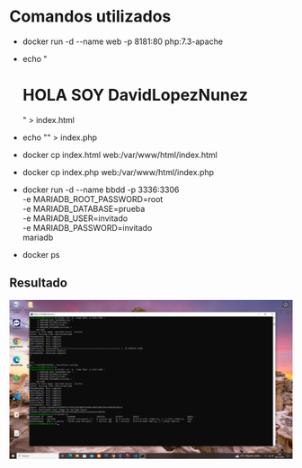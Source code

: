 # Comandos utilizados
- docker run -d --name web -p 8181:80 php:7.3-apache

- echo "<h1>HOLA SOY DavidLopezNunez</h1>" > index.html

- echo "<?php phpinfo(); ?>" > index.php
  
- docker cp index.html web:/var/www/html/index.html
  
- docker cp index.php web:/var/www/html/index.php
  
- docker run -d --name bbdd -p 3336:3306 \
    -e MARIADB_ROOT_PASSWORD=root \
    -e MARIADB_DATABASE=prueba \
    -e MARIADB_USER=invitado \
    -e MARIADB_PASSWORD=invitado \
    mariadb

- docker ps


## Resultado
![Resultado](https://raw.githubusercontent.com/dlopnun1503/Despliegue/refs/heads/master/Docker/Actividad4.png)